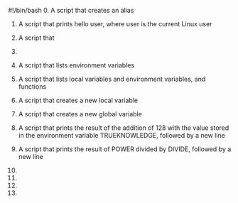#!/bin/bash
0. A script that creates an alias

1. A script that  prints hello user, where user is the current Linux user

2. A script that 

3. 

4. A script that lists environment variables

5. A script that lists local variables and environment variables, and functions

6. A script that creates a new local variable

7. A script that creates a new global variable

8. A script that prints the result of the addition of 128 with the value stored in the environment variable TRUEKNOWLEDGE, followed by a new line

9. A script that prints the result of POWER divided by DIVIDE, followed by a new line

10. 

11. 

12. 

13. 


